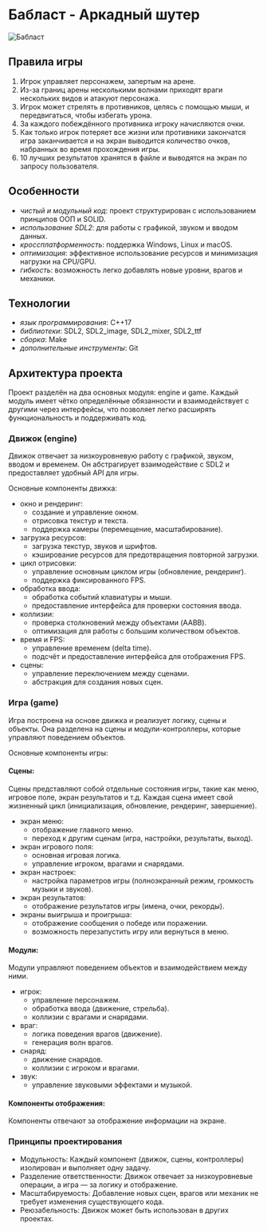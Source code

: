 # Бабласт - Аркадный шутер

![Бабласт](https://private-user-images.githubusercontent.com/28456549/366654437-a5a5f4c8-a84c-4ced-881d-c81647ad3dd3.png)

## Правила игры
1. Игрок управляет персонажем, запертым на арене.
2. Из-за границ арены несколькими волнами приходят враги нескольких видов и атакуют персонажа.
3. Игрок может стрелять в противников, целясь с помощью мыши, и передвигаться, чтобы избегать урона.
4. За каждого побеждённого противника игроку начисляются очки.
5. Как только игрок потеряет все жизни или противники закончатся игра заканчивается и на экран выводится количество очков, набранных во время прохождения игры.
6. 10 лучших результатов хранятся в файле и выводятся на экран по запросу пользователя.

## Особенности
- *чистый и модульный код*: проект структурирован с использованием принципов ООП и SOLID.
- *использование SDL2*: для работы с графикой, звуком и вводом данных.
- *кроссплатформенность*: поддержка Windows, Linux и macOS.
- *оптимизация*: эффективное использование ресурсов и минимизация нагрузки на CPU/GPU.
- *гибкость*: возможность легко добавлять новые уровни, врагов и механики.

## Технологии
- *язык программирования*: C++17
- *библиотеки*: SDL2, SDL2_image, SDL2_mixer, SDL2_ttf
- *сборка*: Make
- *дополнительные инструменты*: Git

## Архитектура проекта
Проект разделён на два основных модуля: engine и game. Каждый модуль имеет чётко определённые обязанности и взаимодействует с другими через интерфейсы, что позволяет легко расширять функциональность и поддерживать код.

### Движок (engine)
Движок отвечает за низкоуровневую работу с графикой, звуком, вводом и временем. Он абстрагирует взаимодействие с SDL2 и предоставляет удобный API для игры.

Основные компоненты движка:
- окно и рендеринг:
  - создание и управление окном.
  - отрисовка текстур и текста.
  - поддержка камеры (перемещение, масштабирование).
- загрузка ресурсов:
  - загрузка текстур, звуков и шрифтов.
  - кэширование ресурсов для предотвращения повторной загрузки.
- цикл отрисовки:
  - управление основным циклом игры (обновление, рендеринг).
  - поддержка фиксированного FPS.
- обработка ввода:
  - обработка событий клавиатуры и мыши.
  - предоставление интерфейса для проверки состояния ввода.
- коллизии:
  - проверка столкновений между объектами (AABB).
  - оптимизация для работы с большим количеством объектов.
- время и FPS:
  - управление временем (delta time).
  - подсчёт и предоставление интерфейса для отображения FPS.
- сцены:
  - управление переключением между сценами.
  - абстракция для создания новых сцен.

### Игра (game)
Игра построена на основе движка и реализует логику, сцены и объекты. Она разделена на сцены и модули-контроллеры, которые управляют поведением объектов.

Основные компоненты игры:
#### Сцены:
Сцены представляют собой отдельные состояния игры, такие как меню, игровое поле, экран результатов и т.д. Каждая сцена имеет свой жизненный цикл (инициализация, обновление, рендеринг, завершение).
- экран меню:
  - отображение главного меню.
  - переход к другим сценам (игра, настройки, результаты, выход).
- экран игрового поля:
  - основная игровая логика.
  - управление игроком, врагами и снарядами.
- экран настроек:
  - настройка параметров игры (полноэкранный режим, громкость музыки и звуков).
- экран результатов:
  - отображение результатов игры (имена, очки, рекорды).
- экраны выигрыша и проигрыша:
  - отображение сообщения о победе или поражении.
  - возможность перезапустить игру или вернуться в меню.
#### Модули:
Модули управляют поведением объектов и взаимодействием между ними.
- игрок:
  - управление персонажем.
  - обработка ввода (движение, стрельба).
  - коллизии с врагами и снарядами.
- враг:
  - логика поведения врагов (движение).
  - генерация волн врагов.
- снаряд:
  - движение снарядов.
  - коллизии с игроком и врагами.
- звук:
  - управление звуковыми эффектами и музыкой.
#### Компоненты отображения:
Компоненты отвечают за отображение информации на экране.

### Принципы проектирования
- Модульность: Каждый компонент (движок, сцены, контроллеры) изолирован и выполняет одну задачу.
- Разделение ответственности: Движок отвечает за низкоуровневые операции, а игра — за логику и отображение.
- Масштабируемость: Добавление новых сцен, врагов или механик не требует изменения существующего кода.
- Реюзабельность: Движок может быть использован в других проектах.
